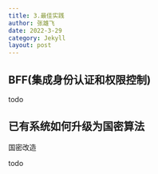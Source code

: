 ```yaml
---
title: 3.最佳实践
author: 张雄飞
date: 2022-3-29
category: Jekyll
layout: post
---
```


## BFF(集成身份认证和权限控制)

todo

## 已有系统如何升级为国密算法

国密改造

todo
